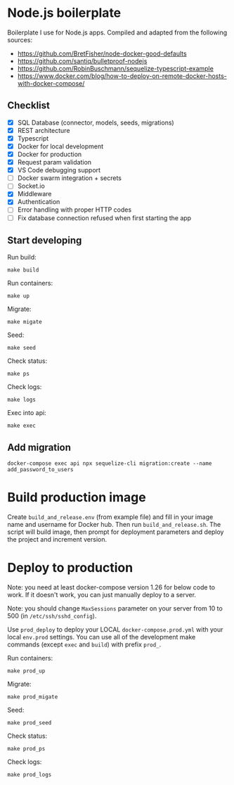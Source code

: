 # Node.js boilerplate

Boilerplate I use for Node.js apps. Compiled and adapted from the following sources:

- https://github.com/BretFisher/node-docker-good-defaults
- https://github.com/santiq/bulletproof-nodejs
- https://github.com/RobinBuschmann/sequelize-typescript-example
- https://www.docker.com/blog/how-to-deploy-on-remote-docker-hosts-with-docker-compose/

## Checklist

- [x] SQL Database (connector, models, seeds, migrations)
- [x] REST architecture
- [x] Typescript
- [x] Docker for local development
- [x] Docker for production
- [x] Request param validation
- [x] VS Code debugging support
- [ ] Docker swarm integration + secrets
- [ ] Socket.io
- [x] Middleware
- [x] Authentication
- [ ] Error handling with proper HTTP codes
- [ ] Fix database connection refused when first starting the app

## Start developing

Run build:

`make build`

Run containers:

`make up`

Migrate:

`make migate`

Seed:

`make seed`

Check status:

`make ps`

Check logs:

`make logs`

Exec into api:

`make exec`

## Add migration

```
docker-compose exec api npx sequelize-cli migration:create --name add_password_to_users
```

# Build production image

Create `build_and_release.env` (from example file) and fill in your image name and username for Docker hub. Then run `build_and_release.sh`. The script will build image, then prompt for deployment parameters and deploy the project and increment version.

# Deploy to production

Note: you need at least docker-compose version 1.26 for below code to work. If it doesn't work, you can just manually deploy to a server.

Note: you should change `MaxSessions` parameter on your server from 10 to 500 (in `/etc/ssh/sshd_config`).

Use `prod_deploy` to deploy your LOCAL `docker-compose.prod.yml` with your local `env.prod` settings. You can use all of the development make commands (except `exec` and `build`) with prefix `prod_`.

Run containers:

`make prod_up`

Migrate:

`make prod_migate`

Seed:

`make prod_seed`

Check status:

`make prod_ps`

Check logs:

`make prod_logs`
